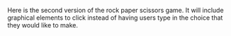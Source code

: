 Here is the second version of the rock paper scissors game. It will include graphical elements to click instead of having users type in the choice that they would like to make.
